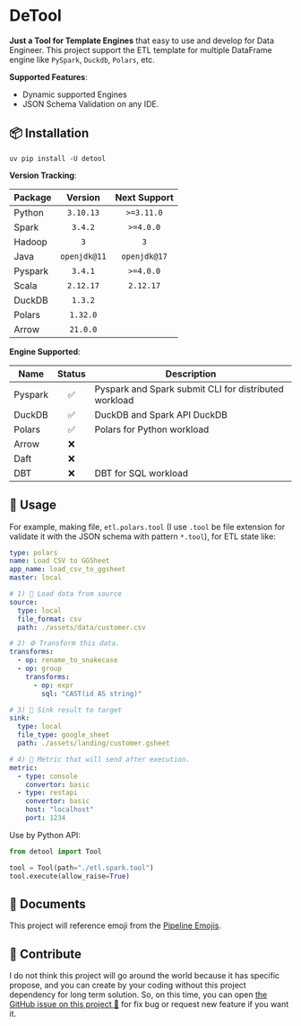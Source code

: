 # DeTool

**Just a Tool for Template Engines** that easy to use and develop for Data Engineer.
This project support the ETL template for multiple DataFrame engine like
`PySpark`, `Duckdb`, `Polars`, etc.

**Supported Features**:

- Dynamic supported Engines
- JSON Schema Validation on any IDE.

## 📦 Installation

```shell
uv pip install -U detool
```

**Version Tracking**:

| Package |   Version    | Next Support |
|---------|:------------:|:------------:|
| Python  |  `3.10.13`   |  `>=3.11.0`  |
| Spark   |   `3.4.2`    |  `>=4.0.0`   |
| Hadoop  |     `3`      |     `3`      |
| Java    | `openjdk@11` | `openjdk@17` |
| Pyspark |   `3.4.1`    |  `>=4.0.0`   |
| Scala   |  `2.12.17`   |  `2.12.17`   |
| DuckDB  |   `1.3.2`    |              |
| Polars  |   `1.32.0`   |              |
| Arrow   |   `21.0.0`   |              |

**Engine Supported**:

| Name    | Status | Description                                           |
|---------|:------:|-------------------------------------------------------|
| Pyspark |   ✅    | Pyspark and Spark submit CLI for distributed workload |
| DuckDB  |   ✅    | DuckDB and Spark API DuckDB                           |
| Polars  |   ✅    | Polars for Python workload                            |
| Arrow   |   ❌    |                                                       |
| Daft    |   ❌    |                                                       |
| DBT     |   ❌    | DBT for SQL workload                                  |

## 📝 Usage

For example, making file, `etl.polars.tool` (I use `.tool` be file extension for validate
it with the JSON schema with pattern `*.tool`), for ETL state like:

```yaml
type: polars
name: Load CSV to GGSheet
app_name: load_csv_to_ggsheet
master: local

# 1) 🚰 Load data from source
source:
  type: local
  file_format: csv
  path: ./assets/data/customer.csv

# 2) ⚙️ Transform this data.
transforms:
  - op: rename_to_snakecase
  - op: group
    transforms:
      - op: expr
        sql: "CAST(id AS string)"

# 3) 🎯 Sink result to target
sink:
  type: local
  file_type: google_sheet
  path: ./assets/landing/customer.gsheet

# 4) 📩 Metric that will send after execution.
metric:
  - type: console
    convertor: basic
  - type: restapi
    convertor: basic
    host: "localhost"
    port: 1234
```

Use by Python API:

```python
from detool import Tool

tool = Tool(path="./etl.spark.tool")
tool.execute(allow_raise=True)
```

## 📖 Documents

This project will reference emoji from the [Pipeline Emojis](https://emojidb.org/pipeline-emojis).

## 💬 Contribute

I do not think this project will go around the world because it has specific propose,
and you can create by your coding without this project dependency for long term
solution. So, on this time, you can open [the GitHub issue on this project 🙌](https://github.com/ddeutils/detool/issues)
for fix bug or request new feature if you want it.
